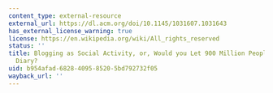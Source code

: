 ```yaml
---
content_type: external-resource
external_url: https://dl.acm.org/doi/10.1145/1031607.1031643
has_external_license_warning: true
license: https://en.wikipedia.org/wiki/All_rights_reserved
status: ''
title: Blogging as Social Activity, or, Would you Let 900 Million People Read Your
  Diary?
uid: b954afad-6828-4095-8520-5bd792732f05
wayback_url: ''
---
```

